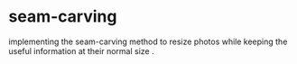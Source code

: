 # seam-carving
implementing the seam-carving method to resize photos while keeping the useful information at their normal size . 
